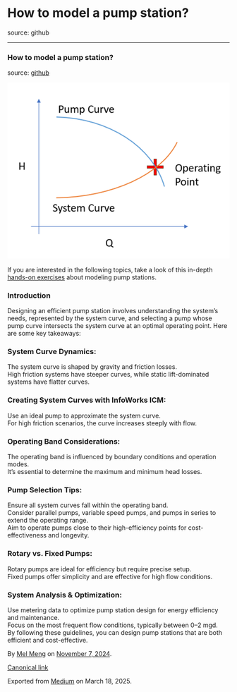 # How to model a pump station?

source: github

---

### How to model a pump station?

source: [github](https://github.com/mel-meng/hhnote/tree/main/hydraulics/system_curve)

![](images\1_mNLF_bNoicb1QfM6zEW_pw.png)

If you are interested in the following topics, take a look of this in-depth [hands-on exercises](https://github.com/mel-meng/hhnote/tree/main/hydraulics/system_curve) about modeling pump stations.

### Introduction

Designing an efficient pump station involves understanding the system’s needs, represented by the system curve, and selecting a pump whose pump curve intersects the system curve at an optimal operating point. Here are some key takeaways:

### System Curve Dynamics:

The system curve is shaped by gravity and friction losses.  
High friction systems have steeper curves, while static lift-dominated systems have flatter curves.

### Creating System Curves with InfoWorks ICM:

Use an ideal pump to approximate the system curve.  
For high friction scenarios, the curve increases steeply with flow.

### Operating Band Considerations:

The operating band is influenced by boundary conditions and operation modes.  
It’s essential to determine the maximum and minimum head losses.

### Pump Selection Tips:

Ensure all system curves fall within the operating band.  
Consider parallel pumps, variable speed pumps, and pumps in series to extend the operating range.  
Aim to operate pumps close to their high-efficiency points for cost-effectiveness and longevity.

### Rotary vs. Fixed Pumps:

Rotary pumps are ideal for efficiency but require precise setup.  
Fixed pumps offer simplicity and are effective for high flow conditions.

### System Analysis & Optimization:

Use metering data to optimize pump station design for energy efficiency and maintenance.  
Focus on the most frequent flow conditions, typically between 0–2 mgd.  
By following these guidelines, you can design pump stations that are both efficient and cost-effective.

By [Mel Meng](https://medium.com/@mel-meng-pe) on [November 7, 2024](https://medium.com/p/fce83f4dbe0f).

[Canonical link](https://medium.com/@mel-meng-pe/how-to-model-a-pump-station-fce83f4dbe0f)

Exported from [Medium](https://medium.com) on March 18, 2025.